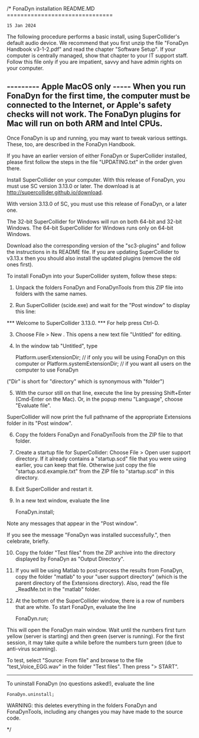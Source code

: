/*  FonaDyn installation README.MD
    ===============================

    15 Jan 2024

The following procedure performs a basic install, using SuperCollider's default audio device. We recommend that you first unzip the file "FonaDyn Handbook v3-1-2.pdf" and read the chapter "Software Setup". If your computer is centrally managed, show that chapter to your IT support staff. Follow this file only if you are impatient, savvy and have admin rights on your computer.

--------- Apple MacOS only -----
When you run FonaDyn for the first time, the computer must be connected to the Internet, or Apple's safety checks will not work. The FonaDyn plugins for Mac will run on both ARM and Intel CPUs. 
--------------------------------

Once FonaDyn is up and running, you may want to tweak various settings.
These, too, are described in the FonaDyn Handbook.

If you have an earlier version of either FonaDyn or SuperCollider installed, 
please first follow the steps in the file "UPDATING.txt" in the order given there.

Install SuperCollider on your computer. 
With this release of FonaDyn, you must use SC version 3.13.0 or later. 
The download is at http://supercollider.github.io/download.

With version 3.13.0 of SC, you must use this release of FonaDyn, or a later one. 

The 32-bit SuperCollider for Windows will run on both 64-bit and 32-bit Windows.
The 64-bit SuperCollider for Windows runs only on 64-bit Windows.

Download also the corresponding version of the "sc3-plugins"
and follow the instructions in its README file.
If you are updating SuperCollider to v3.13.x then you should also install the updated plugins (remove the old ones first).  

To install FonaDyn into your SuperCollider system, follow these steps:

1) Unpack the folders FonaDyn and FonaDynTools from this ZIP file
into folders with the same names.

2) Run SuperCollider (scide.exe) and wait for the "Post window"
to display this line:

  *** Welcome to SuperCollider 3.13.0. *** For help press Ctrl-D.

3) Choose File > New . This opens a new text file "Untitled" for editing.

4) In the window tab "Untitled", type

	Platform.userExtensionDir;    // if only you will be using FonaDyn on this computer
or
	Platform.systemExtensionDir;  // if you want all users on the computer to use FonaDyn

("Dir" is short for "directory" which is synonymous with "folder")

5) With the cursor still on that line, execute the line by pressing Shift+Enter (Cmd-Enter on the Mac).
Or, in the popup menu "Language", choose "Evaluate file".

SuperCollider will now print the full pathname
of the appropriate Extensions folder in its "Post window".

6) Copy the folders FonaDyn and FonaDynTools from the ZIP file to that folder. 

7) Create a startup file for SuperCollider: Choose File > Open user support directory. 
If it already contains a "startup.scd" file that you were using earlier, you can keep that file. 
Otherwise just copy the file "startup.scd.example.txt" from the ZIP file to "startup.scd" in this directory.

8) Exit SuperCollider and restart it.

9) In a new text window, evaluate the line

	FonaDyn.install;

Note any messages that appear in the "Post window".

If you see the message "FonaDyn was installed successfully.", then celebrate, briefly. 

10) Copy the folder "Test files" from the ZIP archive into the directory displayed by FonaDyn as "Output Directory". 

11) If you will be using Matlab to post-process the results from FonaDyn, copy the folder "matlab" to your "user support directory" (which is the parent directory of the Extensions directory). Also, read the file _ReadMe.txt in the "matlab" folder. 

12) At the bottom of the SuperCollider window, there is a row of numbers that are white. To start FonaDyn, evaluate the line

	FonaDyn.run;

This will open the FonaDyn main window. Wait until the numbers first turn yellow (server is starting) and then green (server is running). For the first session, it may take quite a while before the numbers turn green (due to anti-virus scanning). 

To test, select "Source: From file" and browse to the file "test_Voice_EGG.wav" in the folder "Test files". Then press "> START". 

----------------

To uninstall FonaDyn (no questions asked!), evaluate the line

	FonaDyn.uninstall;

WARNING: this deletes everything in the folders FonaDyn and FonaDynTools,
including any changes you may have made to the source code.

*/


